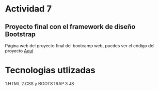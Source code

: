 # Actividad 7
## Proyecto final con el framework de diseño Bootstrap

Página web del proyecto final del bootcamp web, puedes ver el código del proyecto [Aquí](https://github.com/jaiderbernal90/integracion-bootstrap)

# Tecnologias utlizadas 

1.HTML 
2.CSS y BOOTSTRAP
3.JS

